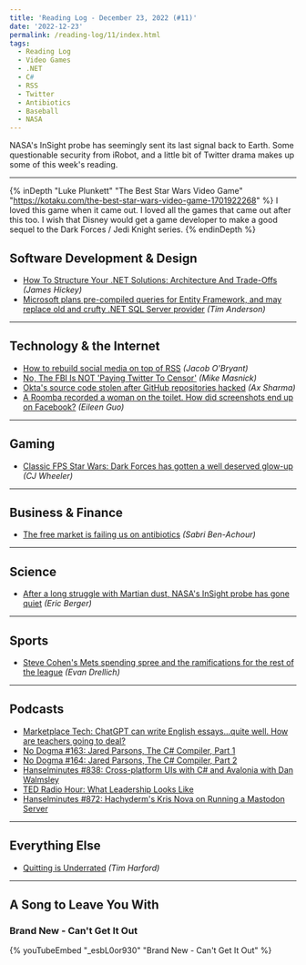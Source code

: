 ```yaml
---
title: 'Reading Log - December 23, 2022 (#11)'
date: '2022-12-23'
permalink: /reading-log/11/index.html
tags:
  - Reading Log
  - Video Games
  - .NET
  - C#
  - RSS
  - Twitter
  - Antibiotics
  - Baseball
  - NASA
---
```


NASA's InSight probe has seemingly sent its last signal back to Earth. Some questionable security from iRobot, and a little bit of Twitter drama makes up some of this week's reading.
<!-- excerpt -->

---

{% inDepth "Luke Plunkett" "The Best Star Wars Video Game" "https://kotaku.com/the-best-star-wars-video-game-1701922268" %}
    I loved this game when it came out. I loved all the games that came out after this too. I wish that Disney would get a game developer to make a good sequel to the Dark Forces / Jedi Knight series.
{% endinDepth %}

## Software Development & Design

- [How To Structure Your .NET Solutions: Architecture And Trade-Offs](https://www.jamesmichaelhickey.com/how-to-structure-your-dot-net-solutions-design-and-trade-offs/) *(James Hickey)*
- [Microsoft plans pre-compiled queries for Entity Framework, and may replace old and crufty .NET SQL Server provider](https://devclass.com/2022/12/22/microsoft-plans-pre-compiled-queries-for-entity-framework-and-may-replace-old-and-crufty-net-sql-server-provider/) *(Tim Anderson)*

---

## Technology & the Internet

- [How to rebuild social media on top of RSS](https://tfos.co/p/rebuild-social-media/) *(Jacob O'Bryant)*
- [No, The FBI Is NOT 'Paying Twitter To Censor'](https://www.techdirt.com/2022/12/20/no-the-fbi-is-not-paying-twitter-to-censor/) *(Mike Masnick)*
- [Okta's source code stolen after GitHub repositories hacked](https://www.bleepingcomputer.com/news/security/oktas-source-code-stolen-after-github-repositories-hacked/) *(Ax Sharma)*
- [A Roomba recorded a woman on the toilet. How did screenshots end up on Facebook?](https://www.technologyreview.com/2022/12/19/1065306/roomba-irobot-robot-vacuums-artificial-intelligence-training-data-privacy/) *(Eileen Guo)*

---

## Gaming

- [Classic FPS Star Wars: Dark Forces has gotten a well deserved glow-up](https://www.rockpapershotgun.com/classic-fps-star-wars-dark-forces-has-gotten-a-well-deserved-glow-up) *(CJ Wheeler)*

---

## Business & Finance

- [The free market is failing us on antibiotics](https://www.marketplace.org/2022/12/22/the-free-market-is-failing-us-on-antibiotics/) *(Sabri Ben-Achour)*

---

## Science

- [After a long struggle with Martian dust, NASA's InSight probe has gone quiet](https://arstechnica.com/science/2022/12/nasas-insight-lander-has-probably-phoned-home-for-the-last-time/) *(Eric Berger)*

---

## Sports

- [Steve Cohen's Mets spending spree and the ramifications for the rest of the league](https://theathletic.com/4026971/2022/12/22/mets-steve-cohen-spending/) *(Evan Drellich)*

---

## Podcasts

- [Marketplace Tech: ChatGPT can write English essays...quite well. How are teachers going to deal?](https://www.marketplace.org/shows/marketplace-tech/chatgpt-can-write-english-essays-quite-well-how-are-teachers-going-to-deal/)
- [No Dogma #163: Jared Parsons, The C# Compiler, Part 1](https://nodogmapodcast.bryanhogan.net/163-jared-parsons-the-c-compiler-part-1/)
- [No Dogma #164: Jared Parsons, The C# Compiler, Part 2](https://nodogmapodcast.bryanhogan.net/164-jared-parsons-the-c-compiler-part-2/)
- [Hanselminutes #838: Cross-platform UIs with C# and Avalonia with Dan Walmsley](https://hanselminutes.com/838/cross-platform-uis-with-c-and-avalonia-with-dan-walmsley)
- [TED Radio Hour: What Leadership Looks Like](https://www.npr.org/2022/04/28/1095354740/what-leadership-looks-like)
- [Hanselminutes #872: Hachyderm's Kris Nova on Running a Mastodon Server](https://hanselminutes.com/872/hachyderms-kris-nova-on-running-a-mastodon-server)

---

## Everything Else

- [Quitting is Underrated](https://timharford.com/2022/12/quitting-is-underrated/) *(Tim Harford)*

---

## A Song to Leave You With

### Brand New - Can't Get It Out

{% youTubeEmbed "_esbL0or930" "Brand New - Can't Get It Out" %}

